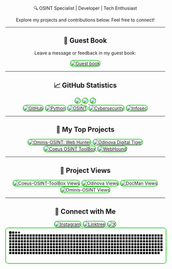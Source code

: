 <div align="center">
  <p>🔍 OSINT Specialist | Developer | Tech Enthusiast</p>
  <p>Explore my projects and contributions below. Feel free to connect!</p>
</div>

---

<div align="center">
  <h2>📖 Guest Book</h2>
  <p>Leave a message or feedback in my guest book:</p>
  <a href="https://github.com/AnonCatalyst/AnonCatalyst/issues">
    <img src="https://github.com/fnky/fnky/raw/fnky/img/guestbook.gif" alt="Guest book" width="200" style="border: 2px solid limegreen; border-radius: 10px;"/>
  </a>
</div>

---

<div align="center">
  <h2>📈 GitHub Statistics</h2>
  <a href="https://github.com/anoncatalyst">
    <img height="180em" src="https://github-readme-stats.vercel.app/api?username=anoncatalyst&show_icons=true&theme=chartreuse-dark&include_all_commits=true&count_private=true" style="border: 2px solid limegreen; border-radius: 10px;"/>
  </a>
  <a href="https://github.com/anoncatalyst">
    <img height="180em" src="https://github-readme-stats.vercel.app/api/top-langs/?username=anoncatalyst&layout=compact&theme=chartreuse-dark" style="border: 2px solid limegreen; border-radius: 10px;"/>
  </a>
  <a href="https://github.com/anoncatalyst">
    <img height="180em" src="https://github-readme-streak-stats.herokuapp.com/?user=anoncatalyst&theme=chartreuse-dark" style="border: 2px solid limegreen; border-radius: 10px;"/>
  </a>
</div>

<div align="center">
  <a href="#"><img src="https://img.shields.io/badge/-GitHub-181717?style=flat-square&logo=github" alt="GitHub" style="border: 2px solid limegreen; border-radius: 10px;"/></a>
  <a href="#"><img src="https://img.shields.io/badge/-Python-black?style=flat-square&logo=Python" alt="Python" style="border: 2px solid limegreen; border-radius: 10px;"/></a>
  <a href="#"><img src="https://img.shields.io/badge/-OSINT-black?style=flat-square&logo=hackthebox&logoColor=white" alt="OSINT" style="border: 2px solid limegreen; border-radius: 10px;"/></a>
  <a href="#"><img src="https://img.shields.io/badge/-Cybersecurity-black?style=flat-square&logo=security&logoColor=white" alt="Cybersecurity" style="border: 2px solid limegreen; border-radius: 10px;"/></a>
  <a href="#"><img src="https://img.shields.io/badge/-Infosec-black?style=flat-square&logo=security&logoColor=white" alt="Infosec" style="border: 2px solid limegreen; border-radius: 10px;"/></a>
</div>

---

<div align="center">
  <h2>📘 My Top Projects</h2>
  <div>
    <a href="https://github.com/AnonCatalyst/Ominis-OSINT">
      <img width="278" src="https://github-readme-stats.vercel.app/api/pin/?username=AnonCatalyst&repo=Ominis-OSINT&theme=chartreuse-dark&bg_color=000000&title_color=FF0000&hide_border=false&icon_color=F8D866&show_icons=true" alt="Ominis-OSINT: Web Hunter" style="border: 2px solid limegreen; border-radius: 10px;"/>
    </a>
    <a href="https://github.com/AnonCatalyst/Odinova">
      <img width="278" src="https://github-readme-stats.vercel.app/api/pin/?username=AnonCatalyst&repo=Odinova&theme=chartreuse-dark&bg_color=000000&title_color=FF0000&hide_border=false&icon_color=F8D866&show_icons=false" alt="Odinova Digital Tiger" style="border: 2px solid limegreen; border-radius: 10px;"/>
    </a>
    <a href="https://github.com/AnonCatalyst/Coeus-OSINT-Framework">
      <img width="278" src="https://github-readme-stats.vercel.app/api/pin/?username=AnonCatalyst&repo=Coeus-OSINT-ToolBox&theme=chartreuse-dark&bg_color=000000&title_color=FF0000&hide_border=false&icon_color=F8D866&show_icons=false" alt="Coeus OSINT ToolBox" style="border: 2px solid limegreen; border-radius: 10px;"/>
    </a>
    <a href="https://github.com/AnonCatalyst/DocMan">
      <img width="278" src="https://github-readme-stats.vercel.app/api/pin/?username=AnonCatalyst&repo=WebHound&theme=chartreuse-dark&bg_color=000000&title_color=FF0000&hide_border=false&icon_color=F8D866&show_icons=false" alt="WebHound" style="border: 2px solid limegreen; border-radius: 10px;"/>
    </a>
  </div>
</div>

---

<div align="center">
  <h2>👀 Project Views</h2>
  <img src="https://api.visitorbadge.io/api/visitors?path=https%3A%2F%2Fgithub.com%2FAnonCatalyst%2FCoeus-OSINT-ToolBox&label=Coeus-OSINT-ToolBox%20Views&labelColor=%23697689&countColor=%23263759&style=plastic" alt="Coeus-OSINT-ToolBox Views" style="border: 2px solid limegreen; border-radius: 10px;"/>
  <img src="https://api.visitorbadge.io/api/visitors?path=https%3A%2F%2Fgithub.com%2FAnonCatalyst%2FOdinova&label=Odinova%20Views&labelColor=%23697689&countColor=%23263759&style=plastic" alt="Odinova Views" style="border: 2px solid limegreen; border-radius: 10px;"/>
  <img src="https://api.visitorbadge.io/api/visitors?path=https%3A%2F%2Fgithub.com%2FAnonCatalyst%2FDocMan&label=DocMan%20Views&labelColor=%23697689&countColor=%23263759&style=plastic" alt="DocMan Views" style="border: 2px solid limegreen; border-radius: 10px;"/>

  <img src="https://api.visitorbadge.io/api/visitors?path=https%3A%2F%2Fgithub.com%2FAnonCatalyst%2FOminis-OSINT&label=Ominis-OSINT%20Views&labelColor=%23697689&countColor=%23263759&style=plastic" alt="Ominis-OSINT Views" style="border: 2px solid limegreen; border-radius: 10px;"/>
</div>

---

<div align="center">
  <h2>🔗 Connect with Me</h2>
  <a href="https://instagram.com/istoleyourbutter">
    <img src="https://img.shields.io/badge/Instagram-E4405F?style=flat-square&logo=instagram&logoColor=white" alt="Instagram" style="border: 2px solid limegreen; border-radius: 10px;"/>
  </a>
  <a href="https://linktr.ee/istoleyourbutter">
    <img src="https://img.shields.io/badge/Linktree-000000?style=flat-square&logo=linktree&logoColor=white" alt="Linktree" style="border: 2px solid limegreen; border-radius: 10px;"/>
  </a>
  <a href="https://x.com/AnonCatalyst">
    <img src="https://img.shields.io/badge/X-1DA1F2?style=flat-square&logo=x&logoColor=white" alt="X" style="border: 2px solid limegreen; border-radius: 10px;"/>
  </a>
</div>

<div align="center">
  <img src="https://github.com/Platane/snk/raw/output/github-contribution-grid-snake.svg" alt="GitHub Contribution Graph" style="border: 2px solid limegreen; border-radius: 10px;"/>
</div>




